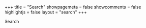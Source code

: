 +++
title = "Search"
showpagemeta = false
showcomments = false
highlightjs = false
layout = "search"
+++

Search